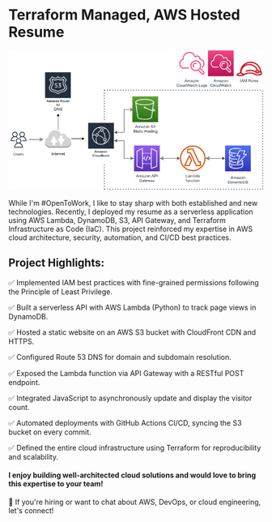 # Terraform Managed, AWS Hosted Resume

![System Design](/AWS.drawio.png)

While I'm #OpenToWork, I like to stay sharp with both established and new technologies. Recently, I deployed my resume as a serverless application using AWS Lambda, DynamoDB, S3, API Gateway, and Terraform Infrastructure as Code (IaC). This project reinforced my expertise in AWS cloud architecture, security, automation, and CI/CD best practices.

## Project Highlights:

✅ Implemented IAM best practices with fine-grained permissions following the Principle of Least Privilege.

✅ Built a serverless API with AWS Lambda (Python) to track page views in DynamoDB.

✅ Hosted a static website on an AWS S3 bucket with CloudFront CDN and HTTPS.

✅ Configured Route 53 DNS for domain and subdomain resolution.

✅ Exposed the Lambda function via API Gateway with a RESTful POST endpoint.

✅ Integrated JavaScript to asynchronously update and display the visitor count.

✅ Automated deployments with GitHub Actions CI/CD, syncing the S3 bucket on every commit.

✅ Defined the entire cloud infrastructure using Terraform for reproducibility and scalability.

#### I enjoy building well-architected cloud solutions and would love to bring this expertise to your team!

📩 If you're hiring or want to chat about AWS, DevOps, or cloud engineering, let's connect!
